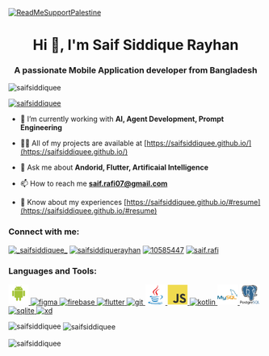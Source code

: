 [![ReadMeSupportPalestine](https://raw.githubusercontent.com/Safouene1/support-palestine-banner/master/banner-support.svg)](https://github.com/TheBSD/StandWithPalestine/blob/main/docs/README.md)

<h1 align="center">Hi 👋, I'm Saif Siddique Rayhan</h1>
<h3 align="center">A passionate Mobile Application developer from Bangladesh</h3>

<p align="left"> <img src="https://komarev.com/ghpvc/?username=saifsiddiquee&label=Profile%20views&color=0e75b6&style=flat" alt="saifsiddiquee" /> </p>

<p align="left"> <a href="https://github.com/ryo-ma/github-profile-trophy"><img src="https://github-profile-trophy.vercel.app/?username=saifsiddiquee" alt="saifsiddiquee" /></a> </p>

- 🌱 I’m currently working with **AI, Agent Development, Prompt Engineering**

- 👨‍💻 All of my projects are available at [https://saifsiddiquee.github.io/](https://saifsiddiquee.github.io/)

- 💬 Ask me about **Andorid, Flutter, Artificaial Intelligence**

- 📫 How to reach me **saif.rafi07@gmail.com**

- 📄 Know about my experiences [https://saifsiddiquee.github.io/#resume](https://saifsiddiquee.github.io/#resume)

<h3 align="left">Connect with me:</h3>
<p align="left">
<a href="https://twitter.com/_saifsiddiquee_" target="blank"><img align="center" src="https://raw.githubusercontent.com/rahuldkjain/github-profile-readme-generator/master/src/images/icons/Social/twitter.svg" alt="_saifsiddiquee_" height="30" width="40" /></a>
<a href="https://linkedin.com/in/saifsiddiquerayhan" target="blank"><img align="center" src="https://raw.githubusercontent.com/rahuldkjain/github-profile-readme-generator/master/src/images/icons/Social/linked-in-alt.svg" alt="saifsiddiquerayhan" height="30" width="40" /></a>
<a href="https://stackoverflow.com/users/10585447" target="blank"><img align="center" src="https://raw.githubusercontent.com/rahuldkjain/github-profile-readme-generator/master/src/images/icons/Social/stack-overflow.svg" alt="10585447" height="30" width="40" /></a>
<a href="https://fb.com/saif.rafi" target="blank"><img align="center" src="https://raw.githubusercontent.com/rahuldkjain/github-profile-readme-generator/master/src/images/icons/Social/facebook.svg" alt="saif.rafi" height="30" width="40" /></a>
</p>

<h3 align="left">Languages and Tools:</h3>
<p align="left"> <a href="https://developer.android.com" target="_blank" rel="noreferrer"> <img src="https://raw.githubusercontent.com/devicons/devicon/master/icons/android/android-original-wordmark.svg" alt="android" width="40" height="40"/> </a> <a href="https://www.figma.com/" target="_blank" rel="noreferrer"> <img src="https://www.vectorlogo.zone/logos/figma/figma-icon.svg" alt="figma" width="40" height="40"/> </a> <a href="https://firebase.google.com/" target="_blank" rel="noreferrer"> <img src="https://www.vectorlogo.zone/logos/firebase/firebase-icon.svg" alt="firebase" width="40" height="40"/> </a> <a href="https://flutter.dev" target="_blank" rel="noreferrer"> <img src="https://www.vectorlogo.zone/logos/flutterio/flutterio-icon.svg" alt="flutter" width="40" height="40"/> </a> <a href="https://git-scm.com/" target="_blank" rel="noreferrer"> <img src="https://www.vectorlogo.zone/logos/git-scm/git-scm-icon.svg" alt="git" width="40" height="40"/> </a> <a href="https://www.java.com" target="_blank" rel="noreferrer"> <img src="https://raw.githubusercontent.com/devicons/devicon/master/icons/java/java-original.svg" alt="java" width="40" height="40"/> </a> <a href="https://developer.mozilla.org/en-US/docs/Web/JavaScript" target="_blank" rel="noreferrer"> <img src="https://raw.githubusercontent.com/devicons/devicon/master/icons/javascript/javascript-original.svg" alt="javascript" width="40" height="40"/> </a> <a href="https://kotlinlang.org" target="_blank" rel="noreferrer"> <img src="https://www.vectorlogo.zone/logos/kotlinlang/kotlinlang-icon.svg" alt="kotlin" width="40" height="40"/> </a> <a href="https://www.mysql.com/" target="_blank" rel="noreferrer"> <img src="https://raw.githubusercontent.com/devicons/devicon/master/icons/mysql/mysql-original-wordmark.svg" alt="mysql" width="40" height="40"/> </a> <a href="https://www.postgresql.org" target="_blank" rel="noreferrer"> <img src="https://raw.githubusercontent.com/devicons/devicon/master/icons/postgresql/postgresql-original-wordmark.svg" alt="postgresql" width="40" height="40"/> </a> <a href="https://www.sqlite.org/" target="_blank" rel="noreferrer"> <img src="https://www.vectorlogo.zone/logos/sqlite/sqlite-icon.svg" alt="sqlite" width="40" height="40"/> </a> <a href="https://www.adobe.com/products/xd.html" target="_blank" rel="noreferrer"> <img src="https://cdn.worldvectorlogo.com/logos/adobe-xd.svg" alt="xd" width="40" height="40"/> </a> </p>

<p><img align="left" src="https://github-readme-stats.vercel.app/api/top-langs?username=saifsiddiquee&show_icons=true&theme=onedark&locale=en&layout=compact" alt="saifsiddiquee" /></p>

<p>&nbsp;<img align="center" src="https://github-readme-stats.vercel.app/api?username=saifsiddiquee&show_icons=true&theme=onedark&locale=en" alt="saifsiddiquee" /></p>

<p><img align="center" src="https://github-readme-streak-stats.herokuapp.com/?user=saifsiddiquee&theme=dark" alt="saifsiddiquee" /></p>
